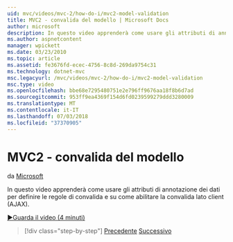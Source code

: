 ```yaml
---
uid: mvc/videos/mvc-2/how-do-i/mvc2-model-validation
title: MVC2 - convalida del modello | Microsoft Docs
author: microsoft
description: In questo video apprenderà come usare gli attributi di annotazione dei dati per definire le regole di convalida e su come abilitare la convalida lato client (AJAX).
ms.author: aspnetcontent
manager: wpickett
ms.date: 03/23/2010
ms.topic: article
ms.assetid: fe3676fd-ecec-4756-8c8d-269da9754c31
ms.technology: dotnet-mvc
msc.legacyurl: /mvc/videos/mvc-2/how-do-i/mvc2-model-validation
msc.type: video
ms.openlocfilehash: bbe68e7295480751e2e796ff9676aa18f8b6d7ad
ms.sourcegitcommit: 953ff9ea4369f154d6fd0239599279ddd3280009
ms.translationtype: MT
ms.contentlocale: it-IT
ms.lasthandoff: 07/03/2018
ms.locfileid: "37370905"
---
```

<a name="mvc2---model-validation"></a>MVC2 - convalida del modello
====================
da [Microsoft](https://github.com/microsoft)

In questo video apprenderà come usare gli attributi di annotazione dei dati per definire le regole di convalida e su come abilitare la convalida lato client (AJAX).

[&#9654;Guarda il video (4 minuti)](https://channel9.msdn.com/Blogs/ASP-NET-Site-Videos/mvc2-model-validation)

> [!div class="step-by-step"]
> [Precedente](mvc2-stronglytyped-helpers.md)
> [Successivo](mvc2-template-customization.md)
